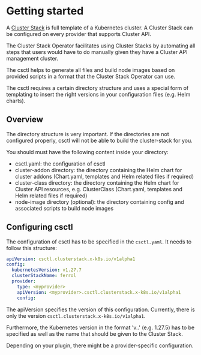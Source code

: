 # Getting started

A [Cluster Stack](https://github.com/SovereignCloudStack/cluster-stacks) is full template of a Kubernetes cluster. A Cluster Stack can be configured on every provider that supports Cluster API.

The Cluster Stack Operator facilitates using Cluster Stacks by automating all steps that users would have to do manually given they have a Cluster API management cluster.

The csctl helps to generate all files and build node images based on provided scripts in a format that the Cluster Stack Operator can use.

The csctl requires a certain directory structure and uses a special form of templating to insert the right versions in your configuration files (e.g. Helm charts).

## Overview
The directory structure is very important. If the directories are not configured properly, csctl will not be able to build the cluster-stack for you.

You should must have the following content inside your directory:
- csctl.yaml: the configuration of csctl
- cluster-addon directory: the directory containing the Helm chart for cluster addons (Chart.yaml, templates and Helm related files if required)
- cluster-class directory: the directory containing the Helm chart for Cluster API resources, e.g. ClusterClass (Chart.yaml, templates and Helm related files if required)
- node-image directory (optional): the directory containing config and associated scripts to build node images


## Configuring csctl
The configuration of csctl has to be specified in the `csctl.yaml`. It needs to follow this structure:

```yaml
apiVersion: csctl.clusterstack.x-k8s.io/v1alpha1
config:
  kubernetesVersion: v1.27.7
  clusterStackName: ferrol
  provider:
    type: <myprovider>
    apiVersion: <myprovider>.csctl.clusterstack.x-k8s.io/v1alpha1
    config:
```

The apiVersion specifies the version of this configuration. Currently, there is only the version `csctl.clusterstack.x-k8s.io/v1alpha1`.

Furthermore, the Kubernetes version in the format 'v<major>.<minor>.<patch>' (e.g. 1.27.5) has to be specified as well as the name that should be given to the Cluster Stack.

Depending on your plugin, there might be a provider-specific configuration.
